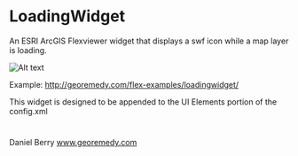 LoadingWidget
=============

An ESRI ArcGIS Flexviewer widget that displays a swf icon while a map layer is loading.

![Alt text](http://georemedy.com/public/github/LoadingWidget/screenshot.png "Screenshot")

Example: http://georemedy.com/flex-examples/loadingwidget/

This widget is designed to be appended to the UI Elements portion of the config.xml

# <widget horizontalcenter="0"  verticalcenter="0"  config="widgets/Loading/LoadingWidget.xml" url="widgets/Loading/LoadingWidget.swf"/>

Daniel Berry
www.georemedy.com
